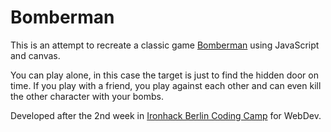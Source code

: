 # Bomberman
This is an attempt to recreate a classic game [Bomberman](https://en.wikipedia.org/wiki/Bomberman) using JavaScript and canvas.

You can play alone, in this case the target is just to find the hidden door on time.
If you play with a friend, you play against each other and can even kill the other character with your bombs.

Developed after the 2nd week in [Ironhack Berlin Coding Camp](https://www.ironhack.com/en/courses/web-development-bootcamp) for WebDev.